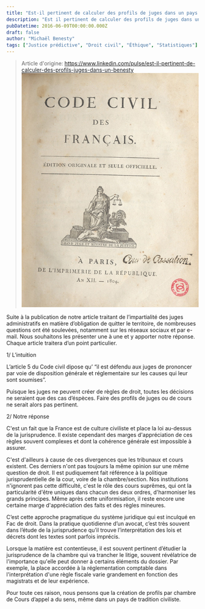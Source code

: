 ```yaml
---
title: "Est-il pertinent de calculer des profils de juges dans un pays de tradition civiliste ?"
description: "Est il pertinent de calculer des profils de juges dans un pays de tradition civiliste ? Michael BENESTY Head Of Research And Development at Lefebvre Sarrut (Dalloz, Francis Lefebvr"
pubDatetime: 2016-06-09T00:00:00.000Z
draft: false
author: "Michaël Benesty"
tags: ["Justice prédictive", "Droit civil", "Éthique", "Statistiques"]
---
```


> Article d'origine: https://www.linkedin.com/pulse/est-il-pertinent-de-calculer-des-profils-juges-dans-un-benesty
![Est-il pertinent de calculer des profils de juges dans un pays de tradition civiliste ?](./img-01.jpg)

Suite à la publication de notre article traitant de l’impartialité des juges administratifs en matière d’obligation de quitter le territoire, de nombreuses questions ont été soulevées, notamment sur les réseaux sociaux et par e-mail. Nous souhaitons les présenter une à une et y apporter notre réponse. Chaque article traitera d’un point particulier.

1/ L’intuition

L’article 5 du Code civil dipose qu’ “il est défendu aux juges de prononcer par voie de disposition générale et réglementaire sur les causes qui leur sont soumises”.

Puisque les juges ne peuvent créer de règles de droit, toutes les décisions ne seraient que des cas d’éspèces. Faire des profils de juges ou de cours ne serait alors pas pertinent.

2/ Notre réponse

C'est un fait que la France est de culture civiliste et place la loi au-dessus de la jurisprudence. Il existe cependant des marges d'appréciation de ces règles souvent complexes et dont la cohérence générale est impossible à assurer.

C'est d'ailleurs à cause de ces divergences que les tribunaux et cours existent. Ces derniers n'ont pas toujours la même opinion sur une même question de droit. Il est pudiquement fait référence à la politique jurisprudentielle de la cour, voire de la chambre/section. Nos institutions n'ignorent pas cette difficulté, c'est le rôle des cours suprêmes, qui ont la particularité d'être uniques dans chacun des deux ordres, d'harmoniser les grands principes. Même après cette uniformisation, il reste encore une certaine marge d'appréciation des faits et des règles mineures.

C’est cette approche pragmatique du système juridique qui est inculqué en Fac de droit. Dans la pratique quotidienne d’un avocat, c’est très souvent dans l’étude de la jurisprudence qu’il trouve l’interprétation des lois et décrets dont les textes sont parfois imprécis.

Lorsque la matière est contentieuse, il est souvent pertinent d’étudier la jurisprudence de la chambre qui va trancher le litige, souvent révélatrice de l'importance qu'elle peut donner à certains éléments du dossier. Par exemple, la place accordée à la réglementation comptable dans l'interprétation d'une règle fiscale varie grandement en fonction des magistrats et de leur expérience.

Pour toute ces raison, nous pensons que la création de profils par chambre de Cours d’appel a du sens, même dans un pays de tradition civiliste.
